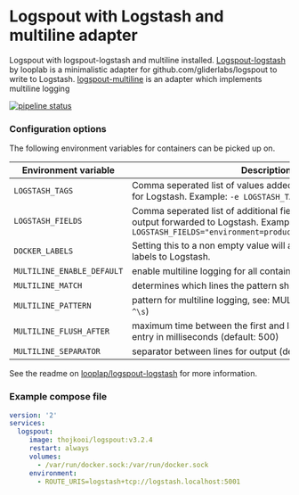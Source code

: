 # Logspout with Logstash and multiline adapter

Logspout with logspout-logstash and multiline installed. [Logspout-logstash](https://github.com/looplab/logspout-logstash) by looplab is a minimalistic adapter for github.com/gliderlabs/logspout to write to Logstash.
[logspout-multiline](https://github.com/zhmaeff/logspout-multiline) is an adapter which implements multiline logging

[![pipeline status](https://img.shields.io/docker/build/thojkooi/logspout.svg)](https://hub.docker.com/r/thojkooi/logspout/)


### Configuration options

The following environment variables for containers can be picked up on.

| Environment variable | Description |
|----------------------|-------------|
| `LOGSTASH_TAGS` | Comma seperated list of values added as `"tags"": ["value"]` for Logstash. Example: `-e LOGSTASH_TAGS="docker,production"` |
| `LOGSTASH_FIELDS` | Comma seperated list of additional fields added to the json output forwarded to Logstash. Example: `-e LOGSTASH_FIELDS="environment=production,example=helloworld"` |
| `DOCKER_LABELS` | Setting this to a non empty value will also forward all Docker labels to Logstash. |
| `MULTILINE_ENABLE_DEFAULT` | enable multiline logging for all containers (default `true`)|
| `MULTILINE_MATCH` | determines which lines the pattern should match, one of first|last|nonfirst|nonlast (default `nonfirst`)|
| `MULTILINE_PATTERN` | pattern for multiline logging, see: MULTILINE_MATCH (default: `^\s`)|
| `MULTILINE_FLUSH_AFTER` | maximum time between the first and last lines of a multiline log entry in milliseconds (default: 500)|
|`MULTILINE_SEPARATOR` | separator between lines for output (default: `\n`)|

See the readme on [looplap/logspout-logstash](https://github.com/looplab/logspout-logstash) for more information.

### Example compose file

```yml
version: '2'
services:
  logspout:
     image: thojkooi/logspout:v3.2.4
     restart: always
     volumes:
       - /var/run/docker.sock:/var/run/docker.sock
     environment:
       - ROUTE_URIS=logstash+tcp://logstash.localhost:5001
```
